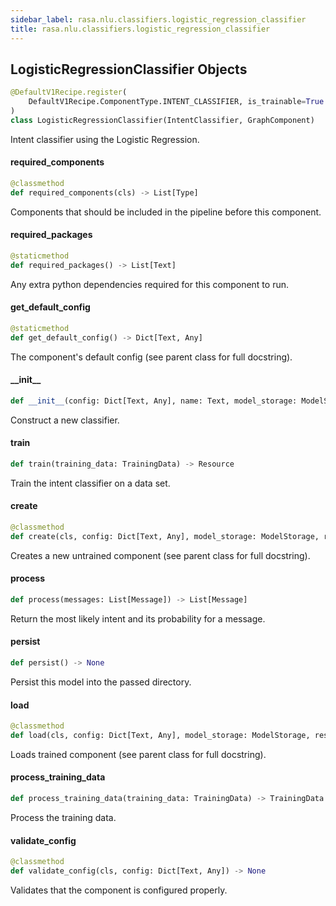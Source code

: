 ```yaml
---
sidebar_label: rasa.nlu.classifiers.logistic_regression_classifier
title: rasa.nlu.classifiers.logistic_regression_classifier
---
```

## LogisticRegressionClassifier Objects

```python
@DefaultV1Recipe.register(
    DefaultV1Recipe.ComponentType.INTENT_CLASSIFIER, is_trainable=True
)
class LogisticRegressionClassifier(IntentClassifier, GraphComponent)
```

Intent classifier using the Logistic Regression.

#### required\_components

```python
@classmethod
def required_components(cls) -> List[Type]
```

Components that should be included in the pipeline before this component.

#### required\_packages

```python
@staticmethod
def required_packages() -> List[Text]
```

Any extra python dependencies required for this component to run.

#### get\_default\_config

```python
@staticmethod
def get_default_config() -> Dict[Text, Any]
```

The component&#x27;s default config (see parent class for full docstring).

#### \_\_init\_\_

```python
def __init__(config: Dict[Text, Any], name: Text, model_storage: ModelStorage, resource: Resource) -> None
```

Construct a new classifier.

#### train

```python
def train(training_data: TrainingData) -> Resource
```

Train the intent classifier on a data set.

#### create

```python
@classmethod
def create(cls, config: Dict[Text, Any], model_storage: ModelStorage, resource: Resource, execution_context: ExecutionContext) -> GraphComponent
```

Creates a new untrained component (see parent class for full docstring).

#### process

```python
def process(messages: List[Message]) -> List[Message]
```

Return the most likely intent and its probability for a message.

#### persist

```python
def persist() -> None
```

Persist this model into the passed directory.

#### load

```python
@classmethod
def load(cls, config: Dict[Text, Any], model_storage: ModelStorage, resource: Resource, execution_context: ExecutionContext, **kwargs: Any, ,) -> GraphComponent
```

Loads trained component (see parent class for full docstring).

#### process\_training\_data

```python
def process_training_data(training_data: TrainingData) -> TrainingData
```

Process the training data.

#### validate\_config

```python
@classmethod
def validate_config(cls, config: Dict[Text, Any]) -> None
```

Validates that the component is configured properly.

